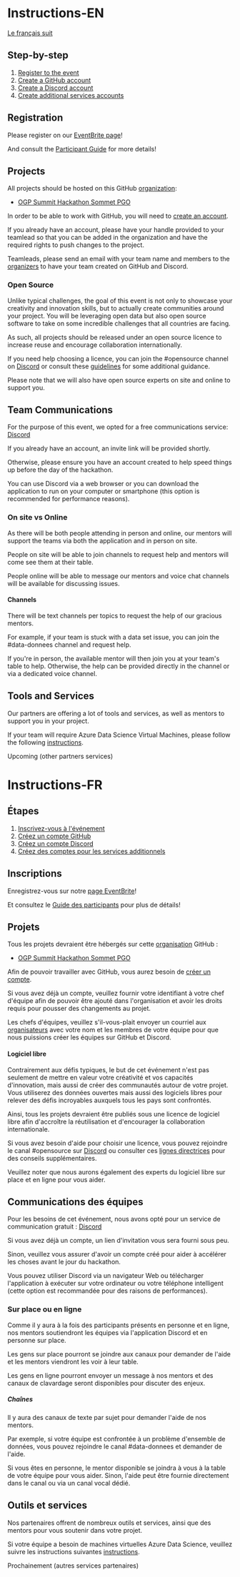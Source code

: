 # Instructions-EN

[Le français suit](#instructions-fr)

## Step-by-step

1. [Register to the event](#registration)
2. [Create a GitHub account](#projects)
3. [Create a Discord account](#team-communications)
4. [Create additional services accounts](#tools-and-services)

## Registration

Please register on our [EventBrite page](https://www.eventbrite.ca/e/hackathon-ogp-global-summit-2019-sommet-mondial-du-pgo-2019-tickets-61159685265)!

And consult the [Participant Guide](./ParticipantsGuideParticipants.md) for more details!

## Projects

All projects should be hosted on this GitHub [organization](https://help.github.com/en/articles/about-organizations):

* [OGP Summit Hackathon Sommet PGO](https://github.com/ogp-summit-hackathon-sommet-pgo)

In order to be able to work with GitHub, you will need to [create an account](https://github.com/join).

If you already have an account, please have your handle provided to your teamlead so that you can be added in the organization and have the required rights to push changes to the project.

Teamleads, please send an email with your team name and members to the [organizers](mailto:guillaume.charest@gcdigital.canada.ca?subject=Hackathon-Instructions) to have your team created on GitHub and Discord.

### Open Source

Unlike typical challenges, the goal of this event is not only to showcase your creativity and innovation skills, but to actually create communities around your project. You will be leveraging open data but also open source software to take on some incredible challenges that all countries are facing.

As such, all projects should be released under an open source licence to increase reuse and encourage collaboration internationally.

If you need help choosing a licence, you can join the #opensource channel on [Discord](#team-communications) or consult these [guidelines](https://github.com/canada-ca/open-source-logiciel-libre/blob/master/en/guides/publishing-open-source-code.md#select-open-source-software-licence) for some additional guidance.

Please note that we will also have open source experts on site and online to support you.

## Team Communications

For the purpose of this event, we opted for a free communications service: [Discord](https://discordapp.com/)

If you already have an account, an invite link will be provided shortly.

Otherwise, please ensure you have an account created to help speed things up before the day of the hackathon.

You can use Discord via a web browser or you can download the application to run on your computer or smartphone (this option is recommended for performance reasons).

### On site vs Online

As there will be both people attending in person and online, our mentors will support the teams via both the application and in person on site.

People on site will be able to join channels to request help and mentors will come see them at their table.

People online will be able to message our mentors and voice chat channels will be available for discussing issues.

#### Channels

There will be text channels per topics to request the help of our gracious mentors.

For example, if your team is stuck with a data set issue, you can join the #data-donnees channel and request help.

If you're in person, the available mentor will then join you at your team's table to help. Otherwise, the help can be provided directly in the channel or via a dedicated voice channel. 

## Tools and Services

Our partners are offering a lot of tools and services, as well as mentors to support you in your project.

If your team will require Azure Data Science Virtual Machines, please follow the following [instructions](./AzureSubscriptionSetup.md). 

Upcoming (other partners services)

# Instructions-FR

## Étapes

1. [Inscrivez-vous à l'événement](#inscriptions)
2. [Créez un compte GitHub](#projets)
3. [Créez un compte Discord](#communications-des-%C3%A9quipes)
4. [Créez des comptes pour les services additionnels](#outils-et-services)

## Inscriptions

Enregistrez-vous sur notre [page EventBrite](https://www.eventbrite.ca/e/hackathon-ogp-global-summit-2019-sommet-mondial-du-pgo-2019-tickets-61159685265)!

Et consultez le [Guide des participants](./ParticipantsGuideParticipants.md#guide-des-participants) pour plus de détails!

## Projets

Tous les projets devraient être hébergés sur cette [organisation](https://help.github.com/en/articles/about-organizations) GitHub :

* [OGP Summit Hackathon Sommet PGO](https://github.com/ogp-summit-hackathon-sommet-pgo)

Afin de pouvoir travailler avec GitHub, vous aurez besoin de [créer un compte](https://github.com/join).

Si vous avez déjà un compte, veuillez fournir votre identifiant à votre chef d'équipe afin de pouvoir être ajouté dans l'organisation et avoir les droits requis pour pousser des changements au projet.

Les chefs d'équipes, veuillez s'il-vous-plait envoyer un courriel aux [organisateurs](mailto:guillaume.charest@gcdigital.canada.ca?subject=Hackathon-Instructions) avec votre nom et les membres de votre équipe pour que nous puissions créer les équipes sur GitHub et Discord.

#### Logiciel libre

Contrairement aux défis typiques, le but de cet événement n'est pas seulement de mettre en valeur votre créativité et vos capacités d'innovation, mais aussi de créer des communautés autour de votre projet. Vous utiliserez des données ouvertes mais aussi des logiciels libres pour relever des défis incroyables auxquels tous les pays sont confrontés.

Ainsi, tous les projets devraient être publiés sous une licence de logiciel libre afin d'accroître la réutilisation et d'encourager la collaboration internationale.

Si vous avez besoin d'aide pour choisir une licence, vous pouvez rejoindre le canal #opensource sur [Discord](#team-communications) ou consulter ces [lignes directrices](https://github.com/canada-ca/open-source-logiciel-libre/blob/master/en/guides/publishing-open-source-code.md#select-open-source-software-licence) pour des conseils supplémentaires.

Veuillez noter que nous aurons également des experts du logiciel libre sur place et en ligne pour vous aider.

## Communications des équipes

Pour les besoins de cet événement, nous avons opté pour un service de communication gratuit : [Discord](https://discordapp.com/)

Si vous avez déjà un compte, un lien d'invitation vous sera fourni sous peu.

Sinon, veuillez vous assurer d'avoir un compte créé pour aider à accélérer les choses avant le jour du hackathon.

Vous pouvez utiliser Discord via un navigateur Web ou télécharger l'application à exécuter sur votre ordinateur ou votre téléphone intelligent (cette option est recommandée pour des raisons de performances).

### Sur place ou en ligne

Comme il y aura à la fois des participants présents en personne et en ligne, nos mentors soutiendront les équipes via l'application Discord et en personne sur place.

Les gens sur place pourront se joindre aux canaux pour demander de l'aide et les mentors viendront les voir à leur table.

Les gens en ligne pourront envoyer un message à nos mentors et des canaux de clavardage seront disponibles pour discuter des enjeux.

##### Chaînes

Il y aura des canaux de texte par sujet pour demander l'aide de nos mentors.

Par exemple, si votre équipe est confrontée à un problème d'ensemble de données, vous pouvez rejoindre le canal #data-donnees et demander de l'aide.

Si vous êtes en personne, le mentor disponible se joindra à vous à la table de votre équipe pour vous aider. Sinon, l'aide peut être fournie directement dans le canal ou via un canal vocal dédié. 

## Outils et services

Nos partenaires offrent de nombreux outils et services, ainsi que des mentors pour vous soutenir dans votre projet.

Si votre équipe a besoin de machines virtuelles Azure Data Science, veuillez suivre les instructions suivantes [instructions](./AzureSubscriptionSetup.md).

Prochainement (autres services partenaires)